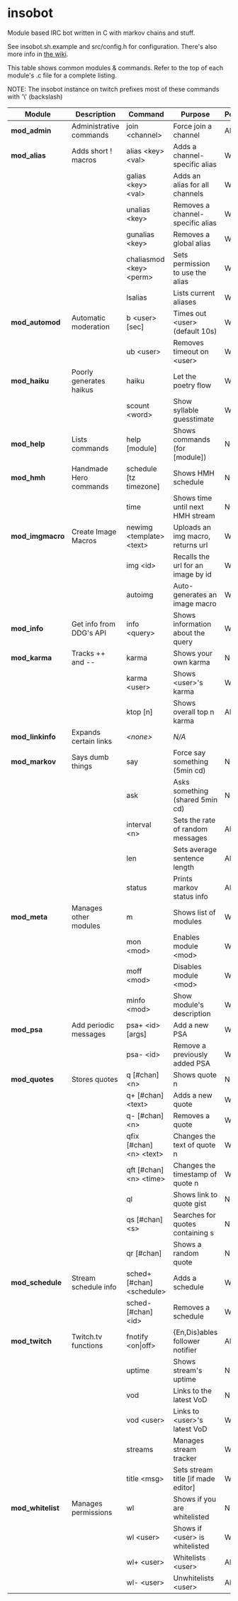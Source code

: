 # insobot
Module based IRC bot written in C with markov chains and stuff.

See insobot.sh.example and src/config.h for configuration. There's also
more info in [the wiki](https://github.com/baines/insobot/wiki).

This table shows common modules & commands. Refer to the top of each module's
.c file for a complete listing.

NOTE: The insobot instance on twitch prefixes most of these commands with '\\' (backslash)

|      Module      | Description             | Command                     | Purpose                           | Permission |
|------------------|-------------------------|-----------------------------|-----------------------------------|------------|
| **mod_admin**    | Administrative commands | join       \<channel\>      | Force join a channel              | ADMIN      |
| **mod_alias**    | Adds short ! macros     | alias      \<key\> \<val\>  | Adds a channel-specific alias     | WLIST      |
|                  |                         | galias     \<key\> \<val\>  | Adds an alias for all channels    | WLIST      |
|                  |                         | unalias    \<key\>          | Removes a channel-specific alias  | WLIST      |
|                  |                         | gunalias   \<key\>          | Removes a global alias            | WLIST      |
|                  |                         | chaliasmod \<key\> \<perm\> | Sets permission to use the alias  | WLIST      |
|                  |                         | lsalias                     | Lists current aliases             | WLIST      |
| **mod_automod**  | Automatic moderation    | b  \<user\> [sec]           | Times out \<user\> (default 10s)  | WLIST      |
|                  |                         | ub \<user\>                 | Removes timeout on \<user\>       | WLIST      |
| **mod_haiku**    | Poorly generates haikus | haiku                       | Let the poetry flow               | WLIST      |
|                  |                         | scount \<word\>             | Show syllable guesstimate         | WLIST      |
| **mod_help**     | Lists commands          | help [module]               | Shows commands (for [module])     | NORMAL     |
| **mod_hmh**      | Handmade Hero commands  | schedule [tz timezone]      | Shows HMH schedule                | NORMAL     |
|                  |                         | time                        | Shows time until next HMH stream  | NORMAL     |
| **mod_imgmacro** | Create Image Macros     | newimg \<template\> \<text\>| Uploads an img macro, returns url | WLIST      |
|                  |                         | img \<id\>                  | Recalls the url for an image by id| WLIST      |
|                  |                         | autoimg                     | Auto-generates an image macro     | WLIST      |
| **mod_info**     | Get info from DDG's API | info \<query\>              | Shows information about the query | WLIST      |
| **mod_karma**    | Tracks ++ and --        | karma                       | Shows your own karma              | NORMAL     |
|                  |                         | karma \<user\>              | Shows \<user\>'s karma            | WLIST      |
|                  |                         | ktop [n]                    | Shows overall top n karma         | ADMIN      |
| **mod_linkinfo** | Expands certain links   | *\<none\>*                  | *N/A*                             |            |
| **mod_markov**   | Says dumb things        | say                         | Force say something (5min cd)     | NORMAL     |
|                  |                         | ask                         | Asks something (shared 5min cd)   | NORMAL     |
|                  |                         | interval \<n\>              | Sets the rate of random messages  | ADMIN      |
|                  |                         | len                         | Sets average sentence length      | ADMIN      |
|                  |                         | status                      | Prints markov status info         | ADMIN      |
| **mod_meta**     | Manages other modules   | m                           | Shows list of modules             | WLIST      |
|                  |                         | mon \<mod\>                 | Enables module \<mod\>            | WLIST      |
|                  |                         | moff \<mod\>                | Disables module \<mod\>           | WLIST      |
|                  |                         | minfo \<mod\>               | Show module's description         | WLIST      |
| **mod_psa**      | Add periodic messages   | psa+ \<id\> [args]          | Add a new PSA                     | WLIST      |
|                  |                         | psa- \<id\>                 | Remove a previously added PSA     | WLIST      |
| **mod_quotes**   | Stores quotes           | q  [\#chan] \<n\>           | Shows quote n                     | NORMAL     |
|                  |                         | q+ [\#chan] \<text\>        | Adds a new quote                  | WLIST      |
|                  |                         | q- [\#chan] \<n\>           | Removes a quote                   | WLIST      |
|                  |                         | qfix [#chan] \<n\> \<text\> | Changes the text of quote n       | WLIST      |
|                  |                         | qft  [#chan] \<n\> \<time\> | Changes the timestamp of quote n  | WLIST      |
|                  |                         | ql                          | Shows link to quote gist          | NORMAL     |
|                  |                         | qs [\#chan] \<s\>           | Searches for quotes containing s  | NORMAL     |
|                  |                         | qr [\#chan]                 | Shows a random quote              | NORMAL     |
| **mod_schedule** | Stream schedule info    | sched+ [\#chan] \<schedule\>| Adds a schedule                   | WLIST      |
|                  |                         | sched- [\#chan] \<id\>      | Removes a schedule                | WLIST      |
| **mod_twitch**   | Twitch.tv functions     | fnotify \<on\|off\>         | {En,Dis}ables follower notifier   | ADMIN      |
|                  |                         | uptime                      | Shows stream's uptime             | NORMAL     |
|                  |                         | vod                         | Links to the latest VoD           | NORMAL     |
|                  |                         | vod \<user\>                | Links to \<user\>'s latest VoD    | WLIST      |
|                  |                         | streams                     | Manages stream tracker            | WLIST      |
|                  |                         | title \<msg\>               | Sets stream title [if made editor]| WLIST      |
| **mod_whitelist**| Manages permissions     | wl                          | Shows if you are whitelisted      | NORMAL     |
|                  |                         | wl \<user\>                 | Shows if \<user\> is whitelisted  | WLIST      |
|                  |                         | wl+ \<user\>                | Whitelists \<user\>               | ADMIN      |
|                  |                         | wl- \<user\>                | Unwhitelists \<user\>             | ADMIN      |

